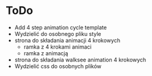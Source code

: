 # ToDo

- Add 4 step animation cycle template
- Wydzielić do osobnego pliku style
- strona do składania animacji 4 krokowych
  - ramka z 4 krokami animaci
  - ramka z animacją 
- strona do składania walksee animation 4 krokowych
- Wydzielić css do osobnych plików